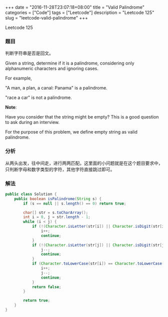 +++
date = "2016-11-28T23:07:18+08:00"
title = "Valid Palindrome"
categories = ["Code"]
tags = ["Leetcode"]
description = "Leetcode 125"
slug = "leetcode-valid-palindrome"
+++


Leetcode 125

### 题目

判断字符串是否是回文。

Given a string, determine if it is a palindrome, considering only alphanumeric characters and ignoring cases.

For example,

"A man, a plan, a canal: Panama" is a palindrome.

"race a car" is not a palindrome.

__Note__:

Have you consider that the string might be empty? This is a good question to ask during an interview.

For the purpose of this problem, we define empty string as valid palindrome.

### 分析

从两头出发，往中间走，进行两两匹配。这里面的小问题就是在这个题目要求中，只判断字母和数字类型的字符，其他字符直接跳过即可。

### 解法

```java
public class Solution {
    public boolean isPalindrome(String s) {
        if (s == null || s.length() == 0) return true;

        char[] str = s.toCharArray();
        int i = 0, j = str.length - 1;
        while (i < j) {
            if (!(Character.isLetter(str[i]) || Character.isDigit(str[i]))) {
                i++;
                continue;
            }
            if (!(Character.isLetter(str[j]) || Character.isDigit(str[j]))) {
                j--;
                continue;
            }
            if (Character.toLowerCase(str[i]) == Character.toLowerCase(str[j])) {
                i++;
                j--;
                continue;
            }
            return false;
        }

        return true;
    }
}
```
